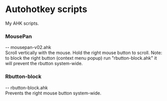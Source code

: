 # Autohotkey scripts
My AHK scripts.
### MousePan 
-- mousepan-v02.ahk  
Scroll vertically with the mouse. Hold the right mouse button to scroll.
Note: to block the right button (context menu popup) run "rbutton-block.ahk" 
it will prevent the rbutton system-wide.
### Rbutton-block 
-- rbutton-block.ahk  
Prevents the right mouse button system-wide.
